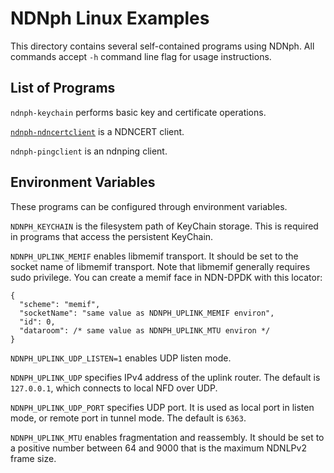 # NDNph Linux Examples

This directory contains several self-contained programs using NDNph.
All commands accept `-h` command line flag for usage instructions.

## List of Programs

`ndnph-keychain` performs basic key and certificate operations.

[`ndnph-ndncertclient`](ndncertclient.md) is a NDNCERT client.

`ndnph-pingclient` is an ndnping client.

## Environment Variables

These programs can be configured through environment variables.

`NDNPH_KEYCHAIN` is the filesystem path of KeyChain storage.
This is required in programs that access the persistent KeyChain.

`NDNPH_UPLINK_MEMIF` enables libmemif transport.
It should be set to the socket name of libmemif transport.
Note that libmemif generally requires sudo privilege.
You can create a memif face in NDN-DPDK with this locator:

```jsonc
{
  "scheme": "memif",
  "socketName": "same value as NDNPH_UPLINK_MEMIF environ",
  "id": 0,
  "dataroom": /* same value as NDNPH_UPLINK_MTU environ */
}
```

`NDNPH_UPLINK_UDP_LISTEN=1` enables UDP listen mode.

`NDNPH_UPLINK_UDP` specifies IPv4 address of the uplink router.
The default is `127.0.0.1`, which connects to local NFD over UDP.

`NDNPH_UPLINK_UDP_PORT` specifies UDP port.
It is used as local port in listen mode, or remote port in tunnel mode.
The default is `6363`.

`NDNPH_UPLINK_MTU` enables fragmentation and reassembly.
It should be set to a positive number between 64 and 9000 that is the maximum NDNLPv2 frame size.
